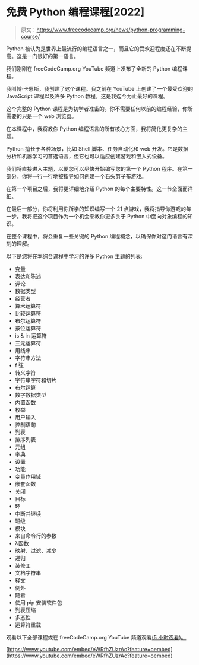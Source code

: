 # 免费 Python 编程课程[2022]

> 原文：<https://www.freecodecamp.org/news/python-programming-course/>

Python 被认为是世界上最流行的编程语言之一，而且它的受欢迎程度还在不断提高。这是一门很好的第一语言。

我们刚刚在 freeCodeCamp.org YouTube 频道上发布了全新的 Python 编程课程。

我叫博·卡恩斯，我创建了这个课程。我之前在 YouTube 上创建了一个最受欢迎的 JavaScript 课程以及许多 Python 教程。这是我迄今为止最好的课程。

这个完整的 Python 课程是为初学者准备的。你不需要任何以前的编程经验，你所需要的只是一个 web 浏览器。

在本课程中，我将教你 Python 编程语言的所有核心方面，我将简化更复杂的主题。

Python 擅长于各种场景，比如 Shell 脚本、任务自动化和 web 开发。它是数据分析和机器学习的首选语言，但它也可以适应创建游戏和嵌入式设备。

我们将直接进入主题，以便您可以尽快开始编写您的第一个 Python 程序。在第一部分，你将一行一行地被指导如何创建一个石头剪子布游戏。

在第一个项目之后，我将更详细地介绍 Python 的每个主要特性。这一节全面而详细。

在最后一部分，你将利用你所学的知识编写一个 21 点游戏，我将指导你游戏的每一步。我将把这个项目作为一个机会来教你更多关于 Python 中面向对象编程的知识。

在整个课程中，将会重复一些关键的 Python 编程概念，以确保你对这门语言有深刻的理解。

以下是您将在本综合课程中学习的许多 Python 主题的列表:

*   变量
*   表达和陈述
*   评论
*   数据类型
*   经营者
*   算术运算符
*   比较运算符
*   布尔运算符
*   按位运算符
*   is & in 运算符
*   三元运算符
*   用线串
*   字符串方法
*   f 弦
*   转义字符
*   字符串字符和切片
*   布尔运算
*   数字数据类型
*   内置函数
*   枚举
*   用户输入
*   控制语句
*   列表
*   排序列表
*   元组
*   字典
*   设置
*   功能
*   变量作用域
*   嵌套函数
*   关闭
*   目标
*   环
*   中断并继续
*   班级
*   模块
*   来自命令行的参数
*   λ函数
*   映射、过滤、减少
*   递归
*   装修工
*   文档字符串
*   释文
*   例外
*   随着
*   使用 pip 安装软件包
*   列表压缩
*   多态性
*   运算符重载

观看以下全部课程或在 freeCodeCamp.org YouTube 频道观看[(5 小时观看)。](https://youtu.be/eWRfhZUzrAc)

[https://www.youtube.com/embed/eWRfhZUzrAc?feature=oembed](https://www.youtube.com/embed/eWRfhZUzrAc?feature=oembed)